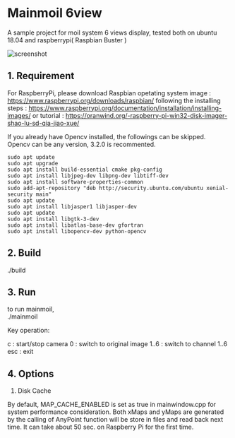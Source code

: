 # Mainmoil 6view

A sample project for moil system 6 views display, tested both on ubuntu 18.04 and raspberrypi( Raspbian Buster ) 

![screenshot](https://github.com/cjchng/mainmoil_6view/blob/master/images/screenshot.png?raw=true)

## 1. Requirement 

For RaspberryPi, please download Raspbian opetating system image :
https://www.raspberrypi.org/downloads/raspbian/
following the installing steps : 
https://www.raspberrypi.org/documentation/installation/installing-images/
or tutorial :
https://oranwind.org/-raspberry-pi-win32-disk-imager-shao-lu-sd-qia-jiao-xue/

If you already have Opencv installed, the followings can be skipped. Opencv can be any version, 3.2.0 is recommented.  

	sudo apt update
	sudo apt upgrade
	sudo apt install build-essential cmake pkg-config
	sudo apt install libjpeg-dev libpng-dev libtiff-dev
	sudo apt install software-properties-common
	sudo add-apt-repository "deb http://security.ubuntu.com/ubuntu xenial-security main"
	sudo apt update
	sudo apt install libjasper1 libjasper-dev
	sudo apt update
	sudo apt install libgtk-3-dev
	sudo apt install libatlas-base-dev gfortran
	sudo apt install libopencv-dev python-opencv

## 2. Build

./build

## 3. Run

to run mainmoil,  
./mainmoil

Key operation:

  c : start/stop camera
  0 : switch to original image
  1..6 : switch to channel 1..6
  esc : exit

## 4. Options 

1. Disk Cache

  By default, MAP_CACHE_ENABLED is set as true in mainwindow.cpp for system performance consideration. Both xMaps and yMaps are generated by the calling of AnyPoint function will be store in files and read back next time. It can take about 50 sec. on Raspberry Pi for the first time.














